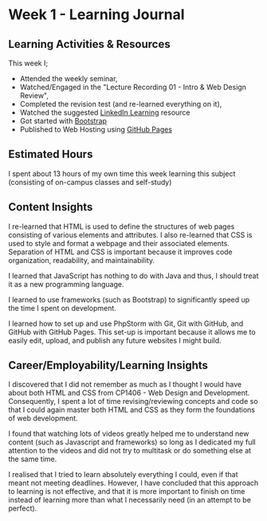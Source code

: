 # Week 1 - Learning Journal

## Learning Activities & Resources
This week I;
* Attended the weekly seminar, 
* Watched/Engaged in the "Lecture Recording 01 - Intro & Web Design Review", 
* Completed the revision test (and re-learned everything on it), 
* Watched the suggested [LinkedIn Learning](https://www.linkedin.com/learning/introduction-to-web-design-and-development-14628245/) resource 
* Got started with [Bootstrap](https://getbootstrap.com/docs/5.3/getting-started/introduction/)
* Published to Web Hosting using [GitHub Pages](https://pages.github.com/)

## Estimated Hours
I spent about 13 hours of my own time this week learning this subject (consisting of on-campus classes and self-study)

## Content Insights
I re-learned that HTML is used to define the structures of web pages consisting of various elements and attributes.
I also re-learned that CSS is used to style and format a webpage and their associated elements.
Separation of HTML and CSS is important because it improves code organization, readability, and maintainability.

I learned that JavaScript has nothing to do with Java and thus, I should treat it as a new programming language.

I learned to use frameworks (such as Bootstrap) to significantly speed up the time I spent on development.

I learned how to set up and use PhpStorm with Git, Git with GitHub, and GitHub with GitHub Pages.
This set-up is important because it allows me to easily edit, upload, and publish any future websites I might build.

## Career/Employability/Learning Insights
I discovered that I did not remember as much as I thought I would have about both HTML and CSS from CP1406 - Web Design
and Development. Consequently, I spent a lot of time revising/reviewing concepts and code so that I could again master 
both HTML and CSS as they form the foundations of web development.

I found that watching lots of videos greatly helped me to understand new content (such as Javascript and frameworks) so
long as I dedicated my full attention to the videos and did not try to multitask or do something else at the same time.

I realised that I tried to learn absolutely everything I could, even if that meant not meeting deadlines. However, I 
have concluded that this approach to learning is not effective, and that it is more important to finish on time instead 
of learning more than what I necessarily need (in an attempt to be perfect).
